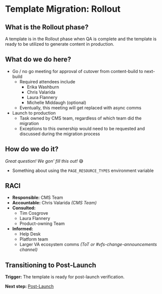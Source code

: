 # Template Migration: Rollout

## What is the Rollout phase?

A template is in the Rollout phase when QA is complete and the template is ready to be utilized to generate content in production.

## What do we do here?

- Go / no go meeting for approval of cutover from content-build to next-build
  - Required attendees include
    - Erika Washburn
    - Chris Valarida
    - Laura Flannery
    - Michelle Middaugh (optional)
  - Eventually, this meeting will get replaced with async comms
- Launch to production
  - Task owned by CMS team, regardless of which team did the migration
  - Exceptions to this ownership would need to be requested and discussed during the migration process

## How do we do it?

_Great question! We gon' fill this out!_ 😅

- Something about using the `PAGE_RESOURCE_TYPES` environment variable

## RACI

- **Responsible:** CMS Team
- **Accountable:** Chris Valarida _(CMS Team)_
- **Consulted:**
  - Tim Cosgrove
  - Laura Flannery
  - Product-owning Team
- **Informed:**
  - Help Desk
  - Platform team
  - Larger VA ecosystem comms _(ToT or #vfs-change-announcements channel)_

## Transitioning to Post-Launch

**Trigger:** The template is ready for post-launch verification.

**Next step:** [Post-Launch](./post-launch.md)
